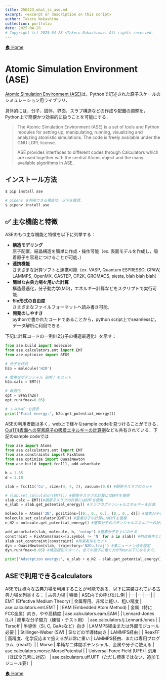 ```yaml
---
title: 250423_what_is_ase.md
excerpt: <excerpt or description on this script>
author: Takeru Nakashima
collection: portfolio
date: 2025-04-28
# Copyright (c) 2025-04-28 <Takeru Nakashima>. All rights reserved.
---
```


[🏠 Home](ase.md)

# Atomic Simulation Environment (ASE)
[Atomic Simulation Environment (ASE)](https://wiki.fysik.dtu.dk/ase/index.html)は，Pythonで記述された原子スケールのシミュレーション用ライブラリ．

具体的には，分子，固体，界面，スラブ構造などの作成や配置の調整を，Python上で簡便かつ効率的に扱うことを可能にする．

> The Atomic Simulation Environment (ASE) is a set of tools and Python modules for setting up, manipulating, running, visualizing and analyzing atomistic simulations. The code is freely available under the GNU LGPL license.
> 
> ASE provides interfaces to different codes through Calculators which are used together with the central Atoms object and the many available algorithms in ASE.


## インストール方法
``` bash
$ pip install ase

# pipenv を利用できる場合は，以下を推奨．
$ pipenv install ase
```

## ✅ 主な機能と特徴
ASEのもつ主な機能と特徴を以下に列挙する：

- **構造モデリング**  
    原子配置，結晶構造を簡単に作成・操作可能（ex. 表面モデルを作成し，吸着原子を容易につけることが可能．）
- **連携機能**  
    さまざまな計算ソフトと連携可能（ex. VASP, Quantum ESPRESSO, GPAW, LAMMPS, OpenMX, CASTEP, CP2K, GROMACS, siesta, blah blah blah）
- **簡単な古典力場を用いた計算**  
    構造最適化，分子動力学(MD)，エネルギー計算などをスクリプトで実行可能.
- **file形式の自由度**  
    さまざまなファイルフォーマットへ読み書き可能．
- **開発のしやすさ**  
    pythonで書かれたコードであることから，python script上でseamlessに，データ解析に利用できる．

下記に計算コードの一例(H2分子の構造最適化）を示す：

``` python
from ase.build import molecule
from ase.calculators.emt import EMT
from ase.optimize import BFGS

# 分子を作成
h2o = molecule('H2O')

# 簡単なポテンシャル（EMT）をセット
h2o.calc = EMT()

# 最適化
opt = BFGS(h2o)
opt.run(fmax=0.05)

# エネルギーを表示
print('Final energy:', h2o.get_potential_energy())
```

ASEの利用者数は多く，web上で様々なsample codeを見つけることができる．
[Cu(111)表面への窒素原子の吸着エネルギーの計算例](https://qiita.com/cometscome_phys/items/cd1f4d5f025872dfaae5)なども共有されている．下記のsample codeでは
``` python
from ase import Atoms
from ase.calculators.emt import EMT
from ase.constraints import FixAtoms
from ase.optimize import QuasiNewton
from ase.build import fcc111, add_adsorbate

h = 1.85
d = 1.10

slab = fcc111('Cu', size=(4, 4, 2), vacuum=10.0) #銅原子スラブのセット

# slab.set_calculator(EMT()) #銅原子スラブの計算にはEMTを使用
slab.calc = EMT()#銅原子スラブの計算にはEMTを使用
e_slab = slab.get_potential_energy() #スラブのポテンシャルエネルギーを計算

molecule = Atoms('2N', positions=[(0., 0., 0.), (0., 0., d)]) #窒素分子のセット。(0,0,0)が一つ目のNの位置、(0,0,d)が二つ目のNの位置。
molecule.set_calculator(EMT()) #窒素分子の計算にはEMTを使用
e_N2 = molecule.get_potential_energy() #窒素分子のポテンシャルエネルギーの計算

add_adsorbate(slab, molecule, h, 'ontop') #窒素分子を上にのせる
constraint = FixAtoms(mask=[a.symbol != 'N' for a in slab]) #拘束条件としては、計算を高速化するため、銅原子の位置を緩和させずに固
slab.set_constraint(constraint) #拘束条件をセット
dyn = QuasiNewton(slab, trajectory='N2Cu.traj') #準ニュートン法を設定
dyn.run(fmax=0.05) #構造緩和スタート。全ての原子に働く力がfmax以下になるまで。

print('Adsorption energy:', e_slab + e_N2 - slab.get_potential_energy()) #ポテンシャルエネルギーを計算し、先ほどの二つとの差を取る

```

## ASEで利用できるcalculators
ASEでは様々な古典力場を利用することが可能である．以下に実装されている古典力場を列挙する：
| 古典力場 | 特徴 | ASE内での呼び出し例 |
|---|---|---|
| EMT (Effective Medium Theory) | 金属専用、非常に軽い、粗い精度 | ase.calculators.emt.EMT |
| EAM (Embedded Atom Method) | 金属（特にFCC金属）向き、やや高精度 | ase.calculators.eam.EAM |
| Lennard-Jones (LJ) | 簡単な分子間力（練習・テスト用） | ase.calculators.lj.LennardJones |
| Tersoff | 半導体（Si, C, GaAsなど）向き | LAMMPS経由または外部モジュール必要 |
| Stillinger-Weber (SW) | Siなどの半導体向き | LAMMPS経由 |
| ReaxFF | 高精度、化学反応まで扱えるが非常に重い | LAMMPS経由、または専用プログラム（reaxff）|
| Morse | 単純な二体間ポテンシャル、金属や分子に使える | ase.calculators.morse.MorsePotential |
| Universal Force Field (UFF) | 汎用（ほぼ全元素に対応） | ase.calculators.uff.UFF（ただし標準ではない、追加モジュール要）|

[🏠 Home](ase.md)
